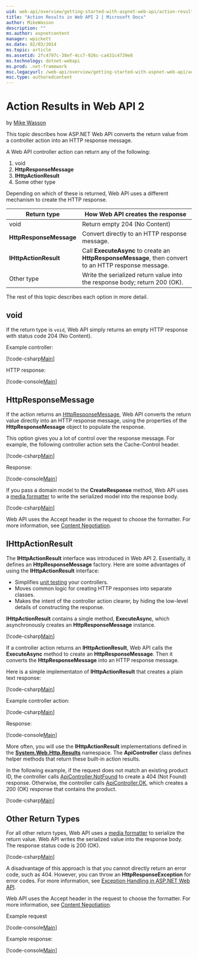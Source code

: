 ```yaml
---
uid: web-api/overview/getting-started-with-aspnet-web-api/action-results
title: "Action Results in Web API 2 | Microsoft Docs"
author: MikeWasson
description: ""
ms.author: aspnetcontent
manager: wpickett
ms.date: 02/03/2014
ms.topic: article
ms.assetid: 2fc4797c-38ef-4cc7-926c-ca431c4739e8
ms.technology: dotnet-webapi
ms.prod: .net-framework
msc.legacyurl: /web-api/overview/getting-started-with-aspnet-web-api/action-results
msc.type: authoredcontent
---
```

Action Results in Web API 2
====================
by [Mike Wasson](https://github.com/MikeWasson)

This topic describes how ASP.NET Web API converts the return value from a controller action into an HTTP response message.

A Web API controller action can return any of the following:

1. void
2. **HttpResponseMessage**
3. **IHttpActionResult**
4. Some other type

Depending on which of these is returned, Web API uses a different mechanism to create the HTTP response.

| Return type | How Web API creates the response |
| --- | --- |
| void | Return empty 204 (No Content) |
| **HttpResponseMessage** | Convert directly to an HTTP response message. |
| **IHttpActionResult** | Call **ExecuteAsync** to create an **HttpResponseMessage**, then convert to an HTTP response message. |
| Other type | Write the serialized return value into the response body; return 200 (OK). |

The rest of this topic describes each option in more detail.

## void

If the return type is `void`, Web API simply returns an empty HTTP response with status code 204 (No Content).

Example controller:

[!code-csharp[Main](action-results/samples/sample1.cs)]

HTTP response:

[!code-console[Main](action-results/samples/sample2.cmd)]

## HttpResponseMessage

If the action returns an [HttpResponseMessage](https://msdn.microsoft.com/library/system.net.http.httpresponsemessage.aspx), Web API converts the return value directly into an HTTP response message, using the properties of the **HttpResponseMessage** object to populate the response.

This option gives you a lot of control over the response message. For example, the following controller action sets the Cache-Control header.

[!code-csharp[Main](action-results/samples/sample3.cs)]

Response:

[!code-console[Main](action-results/samples/sample4.cmd?highlight=2)]

If you pass a domain model to the **CreateResponse** method, Web API uses a [media formatter](../formats-and-model-binding/media-formatters.md) to write the serialized model into the response body.

[!code-csharp[Main](action-results/samples/sample5.cs)]

Web API uses the Accept header in the request to choose the formatter. For more information, see [Content Negotiation](../formats-and-model-binding/content-negotiation.md).

## IHttpActionResult

The **IHttpActionResult** interface was introduced in Web API 2. Essentially, it defines an **HttpResponseMessage** factory. Here are some advantages of using the **IHttpActionResult** interface:

- Simplifies [unit testing](../testing-and-debugging/unit-testing-controllers-in-web-api.md) your controllers.
- Moves common logic for creating HTTP responses into separate classes.
- Makes the intent of the controller action clearer, by hiding the low-level details of constructing the response.

**IHttpActionResult** contains a single method, **ExecuteAsync**, which asynchronously creates an **HttpResponseMessage** instance.

[!code-csharp[Main](action-results/samples/sample6.cs)]

If a controller action returns an **IHttpActionResult**, Web API calls the **ExecuteAsync** method to create an **HttpResponseMessage**. Then it converts the **HttpResponseMessage** into an HTTP response message.

Here is a simple implementaton of **IHttpActionResult** that creates a plain text response:

[!code-csharp[Main](action-results/samples/sample7.cs)]

Example controller action:

[!code-csharp[Main](action-results/samples/sample8.cs)]

Response:

[!code-console[Main](action-results/samples/sample9.cmd)]

More often, you will use the **IHttpActionResult** implementations defined in the **[System.Web.Http.Results](https://msdn.microsoft.com/library/system.web.http.results.aspx)** namespace. The **ApiController** class defines helper methods that return these built-in action results.

In the following example, if the request does not match an existing product ID, the controller calls [ApiController.NotFound](https://msdn.microsoft.com/library/system.web.http.apicontroller.notfound.aspx) to create a 404 (Not Found) response. Otherwise, the controller calls [ApiController.OK](https://msdn.microsoft.com/library/dn314591.aspx), which creates a 200 (OK) response that contains the product.

[!code-csharp[Main](action-results/samples/sample10.cs)]

## Other Return Types

For all other return types, Web API uses a [media formatter](../formats-and-model-binding/media-formatters.md) to serialize the return value. Web API writes the serialized value into the response body. The response status code is 200 (OK).

[!code-csharp[Main](action-results/samples/sample11.cs)]

A disadvantage of this approach is that you cannot directly return an error code, such as 404. However, you can throw an **HttpResponseException** for error codes. For more information, see [Exception Handling in ASP.NET Web API](../error-handling/exception-handling.md).

Web API uses the Accept header in the request to choose the formatter. For more information, see [Content Negotiation](../formats-and-model-binding/content-negotiation.md).

Example request

[!code-console[Main](action-results/samples/sample12.cmd)]

Example response:

[!code-console[Main](action-results/samples/sample13.cmd)]

